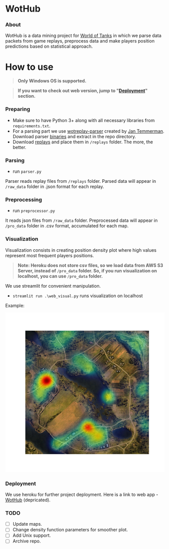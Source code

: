 # WotHub
### About
WotHub is a data mining project for [World of Tanks](https://en.wikipedia.org/wiki/World_of_Tanks) in which we parse data packets from game replays, preprocess data and make players position predictions based on statistical approach. 
# How to use
> **Only Windows OS is supported.**

> **If you want to check out web version, jump to "[Deployment](https://github.com/pashok3d/WotHub#deployment)" section.**
### Preparing
* Make sure to have Python 3+ along with all necessary libraries from `requirements.txt`.
* For a parsing part we use [wotreplay-parser](https://github.com/evido/wotreplay-parser) created by [Jan Temmerman](https://github.com/evido). Download parser [binaries](https://drive.google.com/file/d/0B3nvac-cSAKRb1VGT2xkcEhnbnc/view?usp=sharing) and extract in the repo directory.
* Download [replays](http://wotreplays.ru/) and place them in `/replays` folder. The more, the better.
### Parsing 
* run `parser.py`

Parser reads replay files from `/replays` folder. Parsed data will appear in `/raw_data` folder in .json format for each replay.
### Preprocessing
* run `preprocessor.py`

It reads json files from `/raw_data` folder. Preprocessed data will appear in `/pro_data` folder in .csv format, accumulated for each map.

### Visualization
Visualization consists in creating position density plot where high values represent most frequent players positions. 
> **Note: Heroku does not store csv files, so we load data from AWS S3 Server, instead of `/pro_data` folder. So, if you run visualization on localhost, you can use `/pro_data` folder.**

We use streamlit for convenient manipulation. 

* `streamlit run .\web_visual.py` runs visualization on localhost

Example:

![](output.png)

### Deployment
We use heroku for further project deployment. Here is a link to web app - [WotHub](https://wothub.herokuapp.com) (depricated).

### TODO
- [ ] Update maps.
- [ ] Change density function parameters for smoother plot.
- [ ] Add Unix support.
- [ ] Archive repo.
